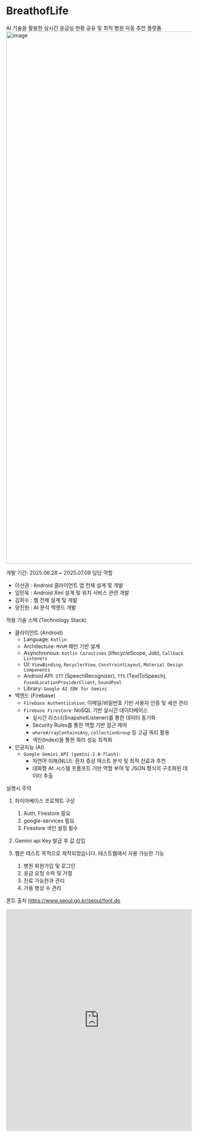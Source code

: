 # BreathofLife
AI 기술을 활용한 실시간 응급실 현황 공유 및 최적 병원 자동 추천 플랫폼
<img width="1920" height="1440" alt="image" src="https://github.com/user-attachments/assets/b1193b14-c54b-4c18-a314-cda33ef31f6d" />

개발 기간: 2025.06.28 ~ 2025.07.09
담당 역할

- 이선권 : Android 클라이언트 앱 전체 설계 및 개발
- 임민욱 : Android Xml 설계 및 위치 서비스 관련 개발
- 김희수 : 웹 전체 설계 및 개발
- 양진원 : AI 분석 백엔드 개발



적용 기술 스택 (Technology Stack)

- 클라이언트 (Android)
    - Language: `Kotlin`
    - Architecture: `MVVM` 패턴 기반 설계
    - Asynchronous: `Kotlin Coroutines` (lifecycleScope, Job), `Callback Listeners`
    - UI: `ViewBinding`, `RecyclerView`, `ConstraintLayout`, `Material Design Components`
    - Android API: `STT` (SpeechRecognizer), `TTS` (TextToSpeech), `FusedLocationProviderClient`, `SoundPool`
    - Library: `Google AI SDK for Gemini`
- 백엔드 (Firebase)
    - `Firebase Authentication`: 이메일/비밀번호 기반 사용자 인증 및 세션 관리
    - `Firebase Firestore`: NoSQL 기반 실시간 데이터베이스
        - 실시간 리스너(SnapshotListener)를 통한 데이터 동기화
        - Security Rules를 통한 역할 기반 접근 제어
        - `whereArrayContainsAny`, `collectionGroup` 등 고급 쿼리 활용
        - 색인(Index)을 통한 쿼리 성능 최적화
- 인공지능 (AI)
    - `Google Gemini API (gemini-2.0-flash)`:
        - 자연어 이해(NLU): 환자 증상 텍스트 분석 및 최적 진료과 추천
        - 대화형 AI: 시스템 프롬프트 기반 역할 부여 및 JSON 형식의 구조화된 데이터 추출


실행시 주의

1. 파이어베이스 프로젝트 구성
    1. Auth, Firestore 필요
    2. google-services 필요
    3. Firestore 색인 설정 필수
  
2. Gemini api Key 발급 후 값 삽입

3. 웹은 테스트 목적으로 제작되었습니다. 테스트웹애서 사용 가능한 기능
   1. 병원 회원가입 및 로그인
   2. 응급 요청 수락 및 거절
   3. 진료 가능한과 관리
   4. 가용 병상 수 관리


폰트 출처
https://www.seoul.go.kr/seoul/font.do


<iframe src="https://sudden-orca-80f.notion.site/ebd/22dc7f8fcc1c8024a912f1395cf974b3" width="100%" height="600" frameborder="0" allowfullscreen />
